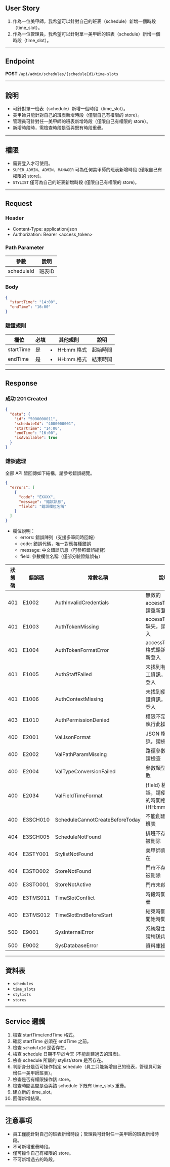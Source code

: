 ## User Story

1. 作為一位美甲師，我希望可以針對自己的班表（schedule）新增一個時段（time_slot）。
2. 作為一位管理員，我希望可以針對單一美甲師的班表（schedule）新增一個時段（time_slot）。

---

## Endpoint

**POST** `/api/admin/schedules/{scheduleId}/time-slots`

---

## 說明

- 可針對單一班表（schedule）新增一個時段（time_slot）。
- 美甲師只能針對自己的班表新增時段（僅限自己有權限的 store）。
- 管理員可針對任一美甲師的班表新增時段（僅限自己有權限的 store）。
- 新增時段時，需檢查時段是否與既有時段重疊。

---

## 權限

- 需要登入才可使用。
- `SUPER_ADMIN`、`ADMIN`、`MANAGER` 可為任何美甲師的班表新增時段 (僅限自己有權限的 store)。
- `STYLIST` 僅可為自己的班表新增時段 (僅限自己有權限的 store)。

---

## Request

### Header

- Content-Type: application/json
- Authorization: Bearer <access_token>


### Path Parameter

| 參數       | 說明   |
| ---------- | ------ |
| scheduleId | 班表ID |

### Body

```json
{
  "startTime": "14:00",
  "endTime": "16:00"
}
```

### 驗證規則
| 欄位      | 必填 | 其他規則       | 說明     |
| --------- | ---- | -------------- | -------- |
| startTime | 是   | <li>HH:mm 格式 | 起始時間 |
| endTime   | 是   | <li>HH:mm 格式 | 結束時間 |

---

## Response

### 成功 201 Created

```json
{
  "data": {
    "id": "5000000011",
    "scheduleId": "4000000001",
    "startTime": "14:00",
    "endTime": "16:00",
    "isAvailable": true
  }
}
```

### 錯誤處理

全部 API 皆回傳如下結構，請參考錯誤總覽。

```json
{
  "errors": [
    {
      "code": "EXXXX",
      "message": "錯誤訊息",
      "field": "錯誤欄位名稱"
    }
  ]
}
```

- 欄位說明：
  - errors: 錯誤陣列（支援多筆同時回報）
  - code: 錯誤代碼，唯一對應每種錯誤
  - message: 中文錯誤訊息（可參照錯誤總覽）
  - field: 參數欄位名稱（僅部分驗證錯誤有）

| 狀態碼 | 錯誤碼   | 常數名稱                        | 說明                                           |
| ------ | -------- | ------------------------------- | ---------------------------------------------- |
| 401    | E1002    | AuthInvalidCredentials          | 無效的 accessToken，請重新登入                 |
| 401    | E1003    | AuthTokenMissing                | accessToken 缺失，請重新登入                   |
| 401    | E1004    | AuthTokenFormatError            | accessToken 格式錯誤，請重新登入               |
| 401    | E1005    | AuthStaffFailed                 | 未找到有效的員工資訊，請重新登入               |
| 401    | E1006    | AuthContextMissing              | 未找到使用者認證資訊，請重新登入               |
| 403    | E1010    | AuthPermissionDenied            | 權限不足，無法執行此操作                       |
| 400    | E2001    | ValJsonFormat                   | JSON 格式錯誤，請檢查                          |
| 400    | E2002    | ValPathParamMissing             | 路徑參數缺失，請檢查                           |
| 400    | E2004    | ValTypeConversionFailed         | 參數類型轉換失敗                               |
| 400    | E2034    | ValFieldTimeFormat              | {field} 格式錯誤，請使用正確的時間格式 (HH:mm) |
| 400    | E3SCH010 | ScheduleCannotCreateBeforeToday | 不能創建過去的班表                             |
| 404    | E3SCH005 | ScheduleNotFound                | 排班不存在或已被刪除                           |
| 404    | E3STY001 | StylistNotFound                 | 美甲師資料不存在                               |
| 404    | E3STO002 | StoreNotFound                   | 門市不存在或已被刪除                           |
| 400    | E3STO001 | StoreNotActive                  | 門市未啟用                                     |
| 409    | E3TMS011 | TimeSlotConflict                | 時段時間區段重疊                               |
| 400    | E3TMS012 | TimeSlotEndBeforeStart          | 結束時間必須在開始時間之後                     |
| 500    | E9001    | SysInternalError                | 系統發生錯誤，請稍後再試                       |
| 500    | E9002    | SysDatabaseError                | 資料庫操作失敗                                 |

---

## 資料表

- `schedules`
- `time_slots`
- `stylists`
- `stores`

---

## Service 邏輯

1. 檢查 startTime/endTime 格式。
2. 確認 startTime 必須在 endTime 之前。
3. 檢查 `scheduleId` 是否存在。
4. 檢查 schedule 日期不早於今天 (不能創建過去的班表)。
5. 檢查 schedule 所屬的 stylist/store 是否存在。
6. 判斷身分是否可操作指定 schedule（員工只能新增自己的班表，管理員可新增任一美甲師班表）。
7. 檢查是否有權限操作該 store。
8. 檢查時間區間是否與該 schedule 下既有 time_slots 重疊。
9. 建立新的 time_slot。
10. 回傳新增結果。

---

## 注意事項

- 員工僅能針對自己的班表新增時段；管理員可針對任一美甲師的班表新增時段。
- 不可新增重疊時段。
- 僅可操作自己有權限的 store。
- 不可新增過去的時段。
